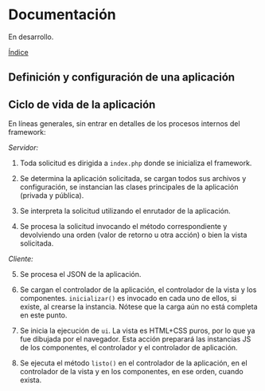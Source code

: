 # Documentación

En desarrollo.

[Índice](indice.md)

## Definición y configuración de una aplicación

## Ciclo de vida de la aplicación

En líneas generales, sin entrar en detalles de los procesos internos del framework:

*Servidor:*

1. Toda solicitud es dirigida a `index.php` donde se inicializa el framework.

2. Se determina la aplicación solicitada, se cargan todos sus archivos y configuración, se instancian las clases principales de la aplicación (privada y pública).

3. Se interpreta la solicitud utilizando el enrutador de la aplicación.

4. Se procesa la solicitud invocando el método correspondiente y devolviendo una orden (valor de retorno u otra acción) o bien la vista solicitada.

*Cliente:*

5. Se procesa el JSON de la aplicación.

6. Se cargan el controlador de la aplicación, el controlador de la vista y los componentes. `inicializar()` es invocado en cada uno de ellos, si existe, al crearse la instancia. Nótese que la carga aún no está completa en este punto.

6. Se inicia la ejecución de `ui`. La vista es HTML+CSS puros, por lo que ya fue dibujada por el navegador. Esta acción preparará las instancias JS de los componentes, el controlador y el controlador de aplicación.

7. Se ejecuta el método `listo()` en el controlador de la aplicación, en el controlador de la vista y en los componentes, en ese orden, cuando exista.

